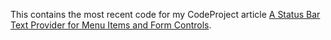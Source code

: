 This contains the most recent code for my CodeProject article [A Status Bar Text Provider for Menu Items and Form
Controls](https://www.codeproject.com/Articles/12226/A-Status-Bar-Text-Provider-for-Menu-Items-and-Form).
